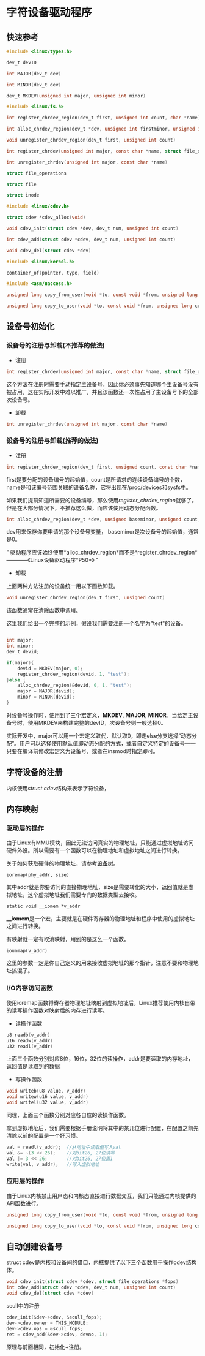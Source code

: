 # 字符设备驱动程序

## 快速参考

```C
#include <linux/types.h>

dev_t devID

int MAJOR(dev_t dev)

int MINOR(dev_t dev)

dev_t MKDEV(unsigned int major, unsigned int minor)
```

```C
#include <linux/fs.h>

int register_chrdev_region(dev_t first, unsigned int count, char *name)

int alloc_chrdev_region(dev_t *dev, unsigned int firstminor, unsigned int count, char *name)

void unregister_chrdev_region(dev_t first, unsigned int count)

int register_chrdev(unsigned int major, const char *name, struct file_operations *fops)

int unregister_chrdev(unsigned int major, const char *name)

struct file_operations

struct file

struct inode
```

```C
#include <linux/cdev.h>

struct cdev *cdev_alloc(void)

void cdev_init(struct cdev *dev, dev_t num, unsigned int count)

int cdev_add(struct cdev *cdev, dev_t num, unsigned int count)

void cdev_del(struct cdev *dev)
```

```C
#include <linux/kernel.h>

container_of(pointer, type, field)

#include <asm/uaccess.h>

unsigned long copy_from_user(void *to, const void *from, unsigned long count)

unsigned long copy_to_user(void *to, const void *from, unsigned long count)
```

## 设备号初始化

### 设备号的注册与卸载(不推荐的做法)

- 注册
```C
int register_chrdev(unsigned int major, const char *name, struct file_operations *fops)
```

这个方法在注册时需要手动指定主设备号，因此你必须事先知道哪个主设备号没有被占用，这在实际开发中难以推广，并且该函数还一次性占用了主设备号下的全部次设备号。

- 卸载
```C
int unregister_chrdev(unsigned int major, const char *name)
```

### 设备号的注册与卸载(推荐的做法)

- 注册

```C
int register_chrdev_region(dev_t first, unsigned count, const char *name)
```

first是要分配的设备编号的起始值，count是所请求的连续设备编号的个数，name是和该编号范围关联的设备名称，它将出现在/proc/devices和sysfs中。

如果我们提前知道所需要的设备编号，那么使用*register_chrdev_region*就够了。但是在大部分情况下，不推荐这么做，而应该使用动态分配函数。

```C
int alloc_chrdev_region(dev_t *dev, unsigned baseminor, unsigned count, const char *name)
```
dev用来保存你要申请的那个设备号变量， baseminor是次设备号的起始值，通常是0。

<q>
驱动程序应该始终使用*alloc_chrdev_region*而不是*register_chrdev_region* ————《Linux设备驱动程序*P50*》
</q>

- 卸载

上面两种方法注册的设备统一用以下函数卸载。

```C
void unregister_chrdev_region(dev_t first, unsigned count)
```

该函数通常在清除函数中调用。

这里我们给出一个完整的示例，假设我们需要注册一个名字为"test"的设备。

```C

int major;
int minor;
dev_t devid;

if(major){
    devid = MKDEV(major, 0);
    register_chrdev_region(devid, 1, "test");
}else {
    alloc_chrdev_region(&devid, 0, 1, "test");
    major = MAJOR(devid);
    minor = MINOR(devid);
}

```

对设备号操作时，使用到了三个宏定义，**MKDEV**, **MAJOR**, **MINOR**。当给定主设备号时，使用MKDEV来构建完整的devID，次设备号则一般选择0。

实际开发中，major可以用一个宏定义取代，默认取0，即走else分支选择“动态分配”。用户可以选择使用默认值即动态分配的方式，或者自定义特定的设备号——只要在编译前修改宏定义为设备号，或者在insmod时指定即可。

## 字符设备的注册

内核使用*struct cdev*结构来表示字符设备，

## 内存映射

### 驱动层的操作

由于Linux有MMU模块，因此无法访问真实的物理地址，只能通过虚拟地址访问硬件外设。所以需要有一个函数可以在物理地址和虚拟地址之间进行转换。

关于如何获取硬件的物理地址，请参考[设备树](../kernel/others.md)。

    ioremap(phy_addr, size)

其中addr就是你要访问的直接物理地址，size是需要转化的大小，返回值就是虚拟地址，这个虚拟地址我们需要专门的数据类型去接收。

    static void __iomem *v_addr

**__iomem**是一个宏，主要就是在硬件寄存器的物理地址和程序中使用的虚拟地址之间进行转换。

有映射就一定有取消映射，用到的是这么一个函数。

    iounmap(v_addr)

这里的参数一定是你自己定义的用来接收虚拟地址的那个指针，注意不要和物理地址搞混了。

### I/O内存访问函数

使用ioremap函数将寄存器物理地址映射到虚拟地址后，Linux推荐使用内核自带的读写操作函数对映射后的内存进行读写。

- 读操作函数

```c
u8 readb(v_addr)
u16 readw(v_addr)
u32 readl(v_addr)
```

上面三个函数分别对应8位，16位，32位的读操作，addr是要读取的内存地址，返回值是读取到的数据

- 写操作函数

```c
void writeb(u8 value, v_addr)
void writew(u16 value, v_addr)
void writel(u32 value, v_addr)
```

同理，上面三个函数分别对应各自位的读操作函数。

拿到虚拟地址后，我们需要根据手册说明将其中的某几位进行配置，在配置之前先清除以前的配置是一个好习惯。

```C
val = readl(v_addr);  //从地址中读取值写入val
val &= ~(3 << 26);    //对bit26, 27位清零
val |= 3 << 26;       //对bit26, 27位置1
write(val, v_addr);   //写入虚拟地址
```

### 应用层的操作

由于Linux内核禁止用户态和内核态直接进行数据交互，我们只能通过内核提供的API函数进行。

```C
unsigned long copy_from_user(void *to, const void *from, unsigned long count)

unsigned long copy_to_user(void *to, const void *from, unsigned long count)
```

## 自动创建设备号

struct cdev是内核和设备间的借口，内核提供了以下三个函数用于操作cdev结构体。

```C
void cdev_init(struct cdev *cdev, struct file_operations *fops)
int cdev_add(struct cdev *cdev, dev_t num, unsigned int count)
void cdev_del(struct cdev *cdev)
```

scull中的注册

```C
cdev_init(&dev->cdev, &scull_fops);
dev->cdev.owner = THIS_MODULE;
dev->cdev.ops = &scull_fops;
ret = cdev_add(&dev->cdev, devno, 1);
```

原理与前面相同，初始化+注册。

